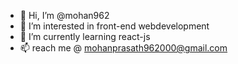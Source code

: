 - 👋 Hi, I’m @mohan962
- 👀 I’m interested in front-end webdevelopment
- 🌱 I’m currently learning react-js
- 📫 reach me @ mohanprasath962000@gmail.com

<!---
mohan962/mohan962 is a ✨ special ✨ repository because its `README.md` (this file) appears on your GitHub profile.
You can click the Preview link to take a look at your changes.
--->
